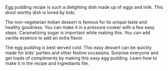 Egg pudding recipe is such a delighting dish made up of eggs and milk. This drool worthy dish is loved by kids.

The non-vegetarian Indian dessert is famous for its unique taste and healthy goodness. You can make it in a pressure cooker with a few easy steps. Caramelizing sugar is important while making this. You can add vanilla essence to add an extra flavor.

The egg pudding is best served cold. This easy dessert can be quickly made for kids' parties and other festive occasions. Surprise everyone and get loads of compliments by making this easy egg pudding. Learn how to make it in the recipe and ingrediants file.
